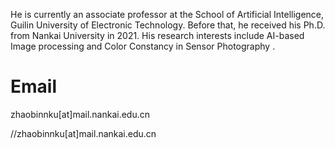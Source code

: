 

 

He is currently an associate professor at the School of Artificial Intelligence, Guilin University of Electronic Technology. Before that, he  received his Ph.D. from Nankai University in 2021. His research interests include AI-based Image processing and Color Constancy in Sensor Photography
.  
# Email
zhaobinnku[at]mail.nankai.edu.cn

//zhaobinnku[at]mail.nankai.edu.cn